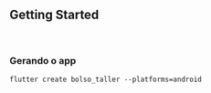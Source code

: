 ## Getting Started

<br>

### Gerando o app

<code>flutter create bolso_taller
--platforms=android</code>

